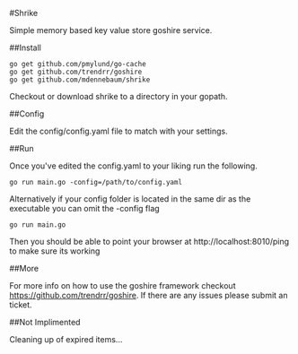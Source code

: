 #Shrike

Simple memory based key value store goshire service.

##Install

```
go get github.com/pmylund/go-cache
go get github.com/trendrr/goshire
go get github.com/mdennebaum/shrike
```

Checkout or download shrike to a directory in your gopath.

##Config

Edit the config/config.yaml file to match with your settings.

##Run

Once you've edited the config.yaml to your liking run the following.

```
go run main.go -config=/path/to/config.yaml
```

Alternatively if your config folder is located in the same dir as the executable you can omit the -config flag

```
go run main.go
```

Then you should be able to point your browser at http://localhost:8010/ping to make sure its working

##More

For more info on how to use the goshire framework checkout https://github.com/trendrr/goshire. If there are any issues please submit an ticket.

##Not Implimented

Cleaning up of expired items...

